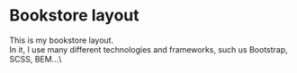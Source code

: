 ﻿# Bookstore layout
This is my bookstore layout.\
In it, I use many different technologies and frameworks, such us Bootstrap, SCSS, BEM...\